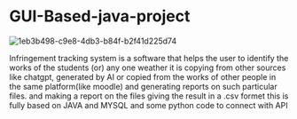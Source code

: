 # GUI-Based-java-project

![1eb3b498-c9e8-4db3-b84f-b2f41d225d74](https://user-images.githubusercontent.com/83648180/235835301-8fc943f6-a502-4154-9516-56f240cb3ea8.jpg)


 Infringement tracking system is a software that helps the user to identify the works of the students (or) any one weather it is  copying from other sources like chatgpt, generated by AI or copied from the works of other people in the same platform(like moodle) and generating reports on such particular files. and making a report on the files giving the result in a .csv formet this is fully based on JAVA and MYSQL and some python code to connect with API 
